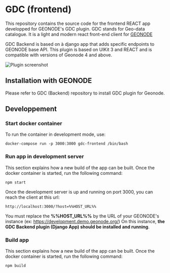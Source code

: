 # GDC (frontend)

This repository contains the source code for the frontend REACT app developped for GEONODE's GDC plugin.
GDC stands for Geo-data catalogue. It is a light and modern react front-end client for [GEONODE](https://github.com/GeoNode/geonode)

GDC Backend is based on à django app that adds specific endpoints to GEONODE base API.
This plugin is based on UIKit 3 and REACT and is compatible with versions of Geonode 4 and above.

![Plugin screenshot](https://github.com/Inogeo/gdc-frontend/master/README_SCREENSHOT.png?raw=true)

## Installation with GEONODE

Please refer to GDC (Backend) repository to install GDC plugin for Geonode.

## Developpement
### Start docker container
To run the container in development mode, use:
```
docker-compose run -p 3000:3000 gdc-frontend /bin/bash
```
### Run app in development server

This section explains how a new build of the app can be built.
Once the docker container is started, run the following command:
```
npm start
```
Once the development server is up and running on port 3000, you can reach the client at this url:
```
http://localhost:3000/?host=%%HOST_URL%%
```
You must replace the **%%HOST_URL%%** by the URL of your GEONODE's instance (ex: https://development.demo.geonode.org/)
On this instance, **the GDC Backend plugin (Django App) should be installed and running**.
### Build app
This section explains how a new build of the app can be built.
Once the docker container is started, run the following command:
```
npm build
```

